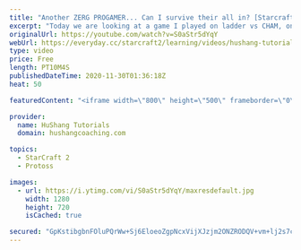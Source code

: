 ```yaml
---
title: "Another ZERG PROGAMER... Can I survive their all in? [Starcraft 2]"
excerpt: "Today we are looking at a game I played on ladder vs CHAM, one of the stronger players in Latin America. I'm trying this new void ray style vs zerg and it's REALLY strong. Imba?  Coaching -------------------------------------------------------------------------- Website: https://www.hushangcoaching.com"
originalUrl: https://youtube.com/watch?v=S0aStr5dYqY
webUrl: https://everyday.cc/starcraft2/learning/videos/hushang-tutorials-another-zerg-progamer-can-i-survive-their-all-in-starcraft-2/
type: video
price: Free
length: PT10M4S
publishedDateTime: 2020-11-30T01:36:18Z
heat: 50

featuredContent: "<iframe width=\"800\" height=\"500\" frameborder=\"0\" src=\"https://www.youtube.com/embed/S0aStr5dYqY\" allow=\"accelerometer; autoplay; encrypted-media; gyroscope; picture-in-picture\" allowfullscreen></iframe>"

provider:
  name: HuShang Tutorials
  domain: hushangcoaching.com

topics:
  - StarCraft 2
  - Protoss

images:
  - url: https://i.ytimg.com/vi/S0aStr5dYqY/maxresdefault.jpg
    width: 1280
    height: 720
    isCached: true

secured: "GpKstibgbnFOluPQrWw+Sj6EloeoZgpNcxVijXJzjm2ONZRODQV+vm+lj2s7cgX2Tx9jpEu9OEtwAkMxpmnK/8mla00aSsFljSf4po1GRoEIxM1Ec0lv4y6It6WnU2MICK/fNiYaDtnIXy7wkhahS5jnNwOIhKK83mWthcZTLuziW4ewcSVsIloqduZj5F2H6/2S1qrTwFaAUqsKg3IqQzmmwtjjDtZy+POusFF626qpUgZfTxxii6/Ndbcsbq78a8tYnr4nAPM6vuDmarOWAVdAdwZTj4tSXFz85IFSgQkWr9lT4GBdcqJEjFhWMU8BcEp7OJLAL1nGrrJfT+jkP7B9ZyewCSojllbho1cMooWfXGExPnFV7eiY1CPArGIsPEb2Ewi46wkrD1yTTmSWRKtboLNK7hFltjeflSUAaAw=;I8nIWCl54TWp1WUBkpQg7A=="
---
```


